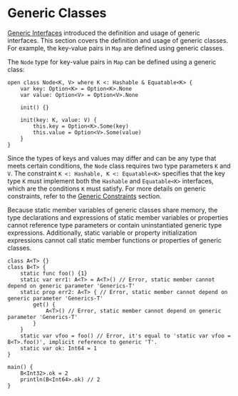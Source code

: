 # Generic Classes

[Generic Interfaces](./generic_interface.md) introduced the definition and usage of generic interfaces. This section covers the definition and usage of generic classes. For example, the key-value pairs in `Map` are defined using generic classes.

The `Node` type for key-value pairs in `Map` can be defined using a generic class:

<!-- compile -->

```cangjie
open class Node<K, V> where K <: Hashable & Equatable<K> {
    var key: Option<K> = Option<K>.None
    var value: Option<V> = Option<V>.None

    init() {}

    init(key: K, value: V) {
        this.key = Option<K>.Some(key)
        this.value = Option<V>.Some(value)
    }
}
```

Since the types of keys and values may differ and can be any type that meets certain conditions, the `Node` class requires two type parameters `K` and `V`. The constraint `K <: Hashable, K <: Equatable<K>` specifies that the key type `K` must implement both the `Hashable` and `Equatable<K>` interfaces, which are the conditions `K` must satisfy. For more details on generic constraints, refer to the [Generic Constraints](./generic_constraint.md) section.

Because static member variables of generic classes share memory, the type declarations and expressions of static member variables or properties cannot reference type parameters or contain uninstantiated generic type expressions. Additionally, static variable or property initialization expressions cannot call static member functions or properties of generic classes.

<!-- compile.error -->

```cangjie
class A<T> {}
class B<T> {
    static func foo() {1}
    static var err1: A<T> = A<T>() // Error, static member cannot depend on generic parameter 'Generics-T'
    static prop err2: A<T> { // Error, static member cannot depend on generic parameter 'Generics-T'
        get() {
            A<T>() // Error, static member cannot depend on generic parameter 'Generics-T'
        }
    }
    static var vfoo = foo() // Error, it's equal to 'static var vfoo = B<T>.foo()', implicit reference to generic 'T'.
    static var ok: Int64 = 1
}

main() {
    B<Int32>.ok = 2
    println(B<Int64>.ok) // 2
}
```